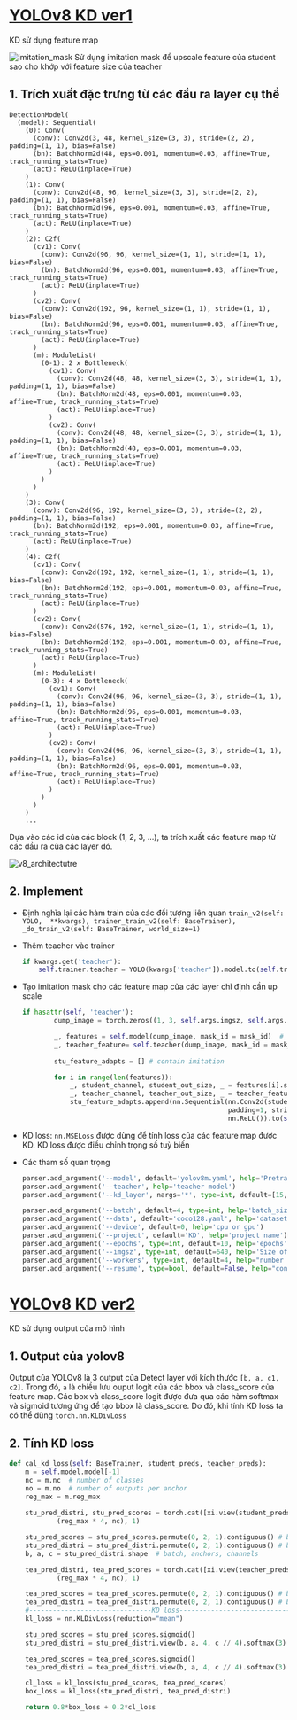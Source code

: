 # [YOLOv8 KD ver1](yolov8_KD\KD_training.py) 
KD sử dụng feature map

![imitation_mask](https://github.com/minhhotboy9x/ultralytics_YOLOv8_custom/assets/85445183/8cda2d93-e453-4c56-901e-c76036c09fec)
Sử dụng imitation mask để upscale feature của student sao cho khớp với feature size của teacher

## 1. Trích xuất đặc trưng từ các đầu ra layer cụ thể
```
DetectionModel(
  (model): Sequential(
    (0): Conv(
      (conv): Conv2d(3, 48, kernel_size=(3, 3), stride=(2, 2), padding=(1, 1), bias=False)
      (bn): BatchNorm2d(48, eps=0.001, momentum=0.03, affine=True, track_running_stats=True)
      (act): ReLU(inplace=True)
    )
    (1): Conv(
      (conv): Conv2d(48, 96, kernel_size=(3, 3), stride=(2, 2), padding=(1, 1), bias=False)
      (bn): BatchNorm2d(96, eps=0.001, momentum=0.03, affine=True, track_running_stats=True)
      (act): ReLU(inplace=True)
    )
    (2): C2f(
      (cv1): Conv(
        (conv): Conv2d(96, 96, kernel_size=(1, 1), stride=(1, 1), bias=False)
        (bn): BatchNorm2d(96, eps=0.001, momentum=0.03, affine=True, track_running_stats=True)
        (act): ReLU(inplace=True)
      )
      (cv2): Conv(
        (conv): Conv2d(192, 96, kernel_size=(1, 1), stride=(1, 1), bias=False)
        (bn): BatchNorm2d(96, eps=0.001, momentum=0.03, affine=True, track_running_stats=True)
        (act): ReLU(inplace=True)
      )
      (m): ModuleList(
        (0-1): 2 x Bottleneck(
          (cv1): Conv(
            (conv): Conv2d(48, 48, kernel_size=(3, 3), stride=(1, 1), padding=(1, 1), bias=False)
            (bn): BatchNorm2d(48, eps=0.001, momentum=0.03, affine=True, track_running_stats=True)
            (act): ReLU(inplace=True)
          )
          (cv2): Conv(
            (conv): Conv2d(48, 48, kernel_size=(3, 3), stride=(1, 1), padding=(1, 1), bias=False)
            (bn): BatchNorm2d(48, eps=0.001, momentum=0.03, affine=True, track_running_stats=True)
            (act): ReLU(inplace=True)
          )
        )
      )
    )
    (3): Conv(
      (conv): Conv2d(96, 192, kernel_size=(3, 3), stride=(2, 2), padding=(1, 1), bias=False)
      (bn): BatchNorm2d(192, eps=0.001, momentum=0.03, affine=True, track_running_stats=True)
      (act): ReLU(inplace=True)
    )
    (4): C2f(
      (cv1): Conv(
        (conv): Conv2d(192, 192, kernel_size=(1, 1), stride=(1, 1), bias=False)
        (bn): BatchNorm2d(192, eps=0.001, momentum=0.03, affine=True, track_running_stats=True)
        (act): ReLU(inplace=True)
      )
      (cv2): Conv(
        (conv): Conv2d(576, 192, kernel_size=(1, 1), stride=(1, 1), bias=False)
        (bn): BatchNorm2d(192, eps=0.001, momentum=0.03, affine=True, track_running_stats=True)
        (act): ReLU(inplace=True)
      )
      (m): ModuleList(
        (0-3): 4 x Bottleneck(
          (cv1): Conv(
            (conv): Conv2d(96, 96, kernel_size=(3, 3), stride=(1, 1), padding=(1, 1), bias=False)
            (bn): BatchNorm2d(96, eps=0.001, momentum=0.03, affine=True, track_running_stats=True)
            (act): ReLU(inplace=True)
          )
          (cv2): Conv(
            (conv): Conv2d(96, 96, kernel_size=(3, 3), stride=(1, 1), padding=(1, 1), bias=False)
            (bn): BatchNorm2d(96, eps=0.001, momentum=0.03, affine=True, track_running_stats=True)
            (act): ReLU(inplace=True)
          )
        )
      )
    )
    ...
```

Dựa vào các id của các block (1, 2, 3, ...), ta trích xuất các feature map từ các đầu ra của các layer đó.

![v8_architectutre](https://github.com/minhhotboy9x/ultralytics_YOLOv8_custom/assets/85445183/ed051753-0fd0-4fe6-8f50-5ca29c02f7b4)

## 2. Implement
* Định nghĩa lại các hàm train của các đổi tượng liên quan ```train_v2(self: YOLO,  **kwargs), trainer_train_v2(self: BaseTrainer), _do_train_v2(self: BaseTrainer, world_size=1)```
* Thêm teacher vào trainer
    ```python
    if kwargs.get('teacher'):
        self.trainer.teacher = YOLO(kwargs['teacher']).model.to(self.trainer.device)
    ```
* Tạo imitation mask cho các feature map của các layer chỉ định cần up scale
    ```python
    if hasattr(self, 'teacher'):
            dump_image = torch.zeros((1, 3, self.args.imgsz, self.args.imgsz), device=self.device)

            _, features = self.model(dump_image, mask_id = mask_id)  # forward
            _, teacher_feature= self.teacher(dump_image, mask_id = mask_id) 
            
            stu_feature_adapts = [] # contain imitation

            for i in range(len(features)):
                _, student_channel, student_out_size, _ = features[i].shape
                _, teacher_channel, teacher_out_size, _ = teacher_feature[i].shape
                stu_feature_adapts.append(nn.Sequential(nn.Conv2d(student_channel, teacher_channel, 3, 
                                                        padding=1, stride=int(student_out_size / teacher_out_size)), 
                                                        nn.ReLU()).to(self.device)) # imitation mask
    ```

* KD loss: ```nn.MSELoss``` được dùng để tính loss của các feature map được KD. KD loss được điều chỉnh trọng số tuỳ biến

* Các tham số quan trọng
    ```python
    parser.add_argument('--model', default='yolov8m.yaml', help='Pretrained pruning target model file')
    parser.add_argument('--teacher', help='teacher model')
    parser.add_argument('--kd_layer', nargs='*', type=int, default=[15, 18, 21], help="id of layers for KD")

    parser.add_argument('--batch', default=4, type=int, help='batch_size')
    parser.add_argument('--data', default='coco128.yaml', help='dataset')
    parser.add_argument('--device', default=0, help='cpu or gpu')
    parser.add_argument('--project', default='KD', help='project name')
    parser.add_argument('--epochs', type=int, default=10, help='epochs')
    parser.add_argument('--imgsz', type=int, default=640, help='Size of input images')
    parser.add_argument('--workers', type=int, default=4, help="number of worker threads for data loading (per RANK if DDP)")
    parser.add_argument('--resume', type=bool, default=False, help="continue training (if KD, must provide teacher)")
    ```

# [YOLOv8 KD ver2](yolov8_KD\KD_training_ver2.py) 
KD sử dụng output của mô hình

## 1. Output của yolov8 
Output của YOLOv8 là 3 output của Detect layer với kích thước ```[b, a, c1, c2]```. Trong đó,  ```a``` là chiều lưu ouput logit của các bbox và class_score của feature map. Các box và class_score logit được đưa qua các hàm softmax và sigmoid tương ứng để tạo bbox là class_score. Do đó, khi tính KD loss ta có thể dùng ```torch.nn.KLDivLoss```

## 2. Tính KD loss
```python
def cal_kd_loss(self: BaseTrainer, student_preds, teacher_preds):
    m = self.model.model[-1]
    nc = m.nc  # number of classes
    no = m.no  # number of outputs per anchor
    reg_max = m.reg_max
 
    stu_pred_distri, stu_pred_scores = torch.cat([xi.view(student_preds[0].shape[0], no, -1) for xi in student_preds], 2).split(
            (reg_max * 4, nc), 1)

    stu_pred_scores = stu_pred_scores.permute(0, 2, 1).contiguous() # batch, anchors, channels
    stu_pred_distri = stu_pred_distri.permute(0, 2, 1).contiguous() # batch, anchors, channels
    b, a, c = stu_pred_distri.shape  # batch, anchors, channels

    tea_pred_distri, tea_pred_scores = torch.cat([xi.view(teacher_preds[0].shape[0], no, -1) for xi in student_preds], 2).split(
            (reg_max * 4, nc), 1)

    tea_pred_scores = tea_pred_scores.permute(0, 2, 1).contiguous() # batch, anchors, channels
    tea_pred_distri = tea_pred_distri.permute(0, 2, 1).contiguous() # batch, anchors, channels
    #-------------------------------KD loss----------------------------------------
    kl_loss = nn.KLDivLoss(reduction="mean")

    stu_pred_scores = stu_pred_scores.sigmoid()
    stu_pred_distri = stu_pred_distri.view(b, a, 4, c // 4).softmax(3)

    tea_pred_scores = tea_pred_scores.sigmoid()
    tea_pred_distri = tea_pred_distri.view(b, a, 4, c // 4).softmax(3)

    cl_loss = kl_loss(stu_pred_scores, tea_pred_scores)
    box_loss = kl_loss(stu_pred_distri, tea_pred_distri)

    return 0.8*box_loss + 0.2*cl_loss
```
